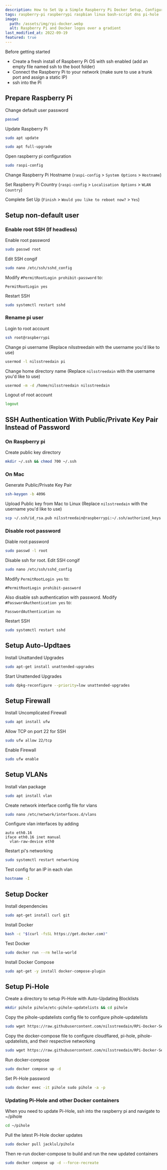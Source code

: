 ```yaml
---
description: How to Set Up a Simple Raspberry Pi Docker Setup, Configured with Pi-Hole and Cloudflared using Auto-Updating Blocklists
tags: raspberry-pi raspberrypi raspbian linux bash-script dns pi-hole
image:
  path: /assets/img/rpi-docker.webp
  alt: Raspberry Pi and Docker logos over a gradient
last_modified_at: 2022-09-19
featured: true
---
```

Before getting started
- Create a fresh install of Raspberry Pi OS with ssh enabled (add an empty file named ssh to the boot folder)
- Connect the Raspberry Pi to your network (make sure to use a trunk port and assign a static IP)
- ssh into the Pi

## Prepare Raspberry Pi
Change default user password
```bash
passwd
```

Update Raspberry Pi
```bash
sudo apt update
```

```bash
sudo apt full-upgrade
```

Open raspberry pi configuration
```bash
sudo raspi-config
```

Change Raspberry Pi Hostname (`raspi-config` > `System Options` > `Hostname`)

Set Raspberry Pi Country (`raspi-config` > `Localisation Options` > `WLAN Country`)

Complete Set Up (`Finish` > `Would you like to reboot now?` > `Yes`)

## Setup non-default user
### Enable root SSH (If headless)
Enable root password
```bash
sudo passwd root
```

Edit SSH congif
```bash
sudo nano /etc/ssh/sshd_config
```

Modify `#PermitRootLogin prohibit-password` to:
```
PermitRootLogin yes
```

Restart SSH
```bash
sudo systemctl restart sshd
```

### Rename pi user
Login to root account
```bash
ssh root@raspberrypi
```

Change pi username (Replace nilsstreedain with the username you'd like to use)
```bash
usermod -l nilsstreedain pi
```

Change home directory name (Replace `nilsstreedain` with the username you'd like to use)
```bash
usermod -m -d /home/nilsstreedain nilsstreedain
```

Logout of root account
```bash
logout
```

## SSH Authentication With Public/Private Key Pair Instead of Password
### On Raspberry pi
Create public key directory
```bash
mkdir ~/.ssh && chmod 700 ~/.ssh
```

### On Mac
Generate Public/Private Key Pair
```bash
ssh-keygen -b 4096
```

Upload Public key from Mac to Linux (Replace `nilsstreedain` with the username you'd like to use)
```bash
scp ~/.ssh/id_rsa.pub nilsstreedain@raspberrypi:~/.ssh/authorized_keys
```

### Disable root password
Diable root password
```bash
sudo passwd -l root
```

Disable ssh for root. Edit SSH congif
```bash
sudo nano /etc/ssh/sshd_config
```

Modify `PermitRootLogin yes` to:
```
#PermitRootLogin prohibit-password
```

Also disable ssh authentication with password. Modify `#PasswordAuthentication yes` to:
```
PasswordAuthentication no
```

Restart SSH
```bash
sudo systemctl restart sshd
```

## Setup Auto-Updtaes
Install Unattanded Upgrades
```bash
sudo apt-get install unattended-upgrades
```

Start Unattended Upgrades
```bash
sudo dpkg-reconfigure --priority=low unattended-upgrades
```

## Setup Firewall
Install Uncomplicated Firewall
```bash
sudo apt install ufw
```

Allow TCP on port 22 for SSH
```bash
sudo ufw allow 22/tcp
```

Enable Firewall
```bash
sudo ufw enable
```

## Setup VLANs
Install vlan package
```bash
sudo apt install vlan
```

Create network interface config file for vlans
```bash
sudo nano /etc/network/interfaces.d/vlans
```

Configure vlan interfaces by adding
```
auto eth0.16
iface eth0.16 inet manual
  vlan-raw-device eth0
 ```

Restart pi's networking
```bash
sudo systemctl restart networking
```

Test config for an IP in each vlan
```bash
hostname -I
```

## Setup Docker
Install dependencies
```bash
sudo apt-get install curl git
```

Install Docker
```bash
bash -c "$(curl -fsSL https://get.docker.com)"
```

Test Docker
```bash
sudo docker run --rm hello-world
```

Install Docker Compose
```bash
sudo apt-get -y install docker-compose-plugin
```

## Setup Pi-Hole
Create a directory to setup Pi-Hole with Auto-Updating Blocklists
```bash
mkdir pihole pihole/etc-pihole-updatelists && cd pihole
```

Copy the pihole-updatelists config file to configure pihole-updatelists
```bash
sudo wget https://raw.githubusercontent.com/nilsstreedain/RPi-Docker-Server-Setup/main/pihole/pihole-updatelists/pihole-updatelists.conf -O etc-pihole-updatelists/pihole-updatelists.conf
```

Copy the docker-compose file to configure cloudflared, pi-hole, pihole-updatelists, and their respective networking
```bash
sudo wget https://raw.githubusercontent.com/nilsstreedain/RPi-Docker-Server-Setup/main/pihole/docker-compose.yml -O docker-compose.yml
```

Run docker-compose
```bash
sudo docker compose up -d
```

Set Pi-Hole password
```bash
sudo docker exec -it pihole sudo pihole -a -p
```

### Updating Pi-Hole and other Docker containers
When you need to update Pi-Hole, ssh into the raspberry pi and navigate to ~/pihole
```bash
cd ~/pihole
```

Pull the latest Pi-Hole docker updates

```bash
sudo docker pull jacklul/pihole
```

<!--
```bash
sudo docker pull pihole/pihole && sudo docker pull jacklul/pihole
```
-->

Then re-run docker-compose to build and run the new updated containers
```bash
sudo docker compose up -d --force-recreate
```
